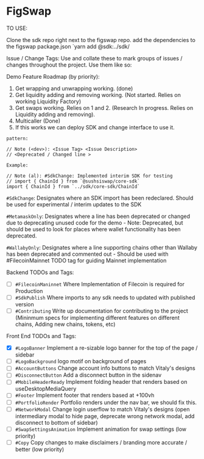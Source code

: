 # FigSwap

TO USE:

Clone the sdk repo right next to the figswap repo.
add the dependencies to the figswap package.json
`yarn add @sdk:../sdk/<path to the sdk you need to use>

Issue / Change Tags:
Use and collate these to mark groups of issues / changes throughout the project.
Use them like so:

Demo Feature Roadmap (by priority):

1. Get wrapping and unwrapping working. (done)
2. Get liquidity adding and removing working. (Not started. Relies on working Liquidity Factory)
3. Get swaps working. Relies on 1 and 2. (Research In progress. Relies on Liquidity adding and removing).
4. Multicaller (Done)
5. If this works we can deploy SDK and change interface to use it.

```angular2html
pattern:

// Note (<dev>): <Issue Tag> <Issue Description>
// <Deprecated / Changed line >

Example:

// Note (al): #SdkChange: Implemented interim SDK for testing
// import { ChainId } from `@sushsiswap/core-sdk`
import { ChainId } from `../sdk/core-sdk/ChainId`
```

`#SdkChange`: Designates where an SDK import has been redeclared. Should be used for experimental / interim updates to the SDK

`#MetamaskOnly`: Designates where a line has been deprecated or changed due to deprecating unused code for the demo - Note: Deprecated, but should be used to look for places where wallet functionality has been deprecated.

`#WallabyOnly`: Designates where a line supporting chains other than Wallaby has been deprecated and commented out - Should be used with #FilecoinMainnet TODO tag for guiding Mainnet implementation

Backend TODOs and Tags:

- [ ] `#FilecoinManinnet` Where Implementation of Filecoin is required for Production
- [ ] `#SdkPublish` Where imports to any sdk needs to updated with published version
- [ ] `#Contributing` Write up documentation for contributing to the project (Mininmum specs for implementing different features on different chains, Adding new chains, tokens, etc)

Front End TODOs and Tags:

- [x] `#LogoBanner` Implement a re-sizable logo banner for the top of the page / sidebar
- [ ] `#LogoBackground` logo motif on background of pages
- [ ] `#AccountButtons` Change account info buttons to match Vitaly's designs
- [ ] `#DisconnectButton` Add a disconnect button in the sidenav
- [ ] `#MobileHeaderReady` Implement folding header that renders based on useDesktopMediaQuery
- [ ] `#Footer` Implement footer that renders based at +100vh
- [ ] `#PortfolioRender` Portfolio renders under the nav bar, we should fix this.
- [ ] `#NetworkModal` Change login userflow to match Vitaly's designs (open intermediary modal to hide page, deprecate wrong network modal, add disconnect to bottom of sidebar)
- [ ] `#SwapSettingsAnimation` Implement animation for swap settings (low priority)
- [ ] `#Copy` Copy changes to make disclaimers / branding more accurate / better (low priority)
